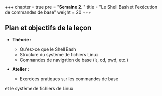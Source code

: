 +++
chapter = true
pre = "<b>Semaine 2. </b>"
title = "Le Shell Bash et l'exécution de commandes de base"
weight = 20
+++

## Plan et objectifs de la leçon


- **Théorie :**
  - Qu'est-ce que le Shell Bash
  - Structure du système de fichiers Linux
  - Commandes de navigation de base (ls, cd, pwd, etc.)

- **Atelier :**
  - Exercices pratiques sur les commandes de base

et le système de fichiers de Linux
